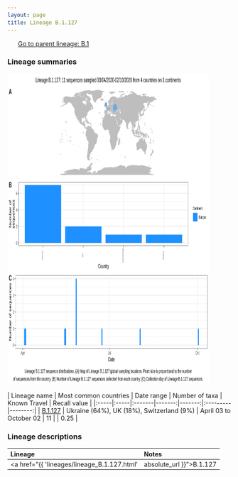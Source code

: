 ```yaml
---
layout: page
title: Lineage B.1.127
---
```




<p>
<ul class="actions small">
	 <a href="{{ 'lineages/lineage_B.1.html' | absolute_url }}" class="button special fit">Go to parent lineage: B.1</a>
</ul>
</p>
<h3> Lineage summaries</h3>

<img src="../assets/images/B.1.127.svg" alt="B.1.127 lineage summary figure" width="90%" height="700px" />


| Lineage name | Most common countries | Date range | Number of taxa | Known Travel | Recall value |
|:-----|:-----|:-------|-------:|-------:|:---------|--------:|
| <a href="{{ 'lineages/lineage_B.1.127.html' | absolute_url }}">B.1.127</a> | Ukraine (64%), UK (18%), Switzerland (9%) | April 03 to October 02 | 11 |  | 0.25 |

<h3>Lineage descriptions</h3>

| Lineage | Notes |
|:-----|:-----|
| <a href="{{ 'lineages/lineage_B.1.127.html' | absolute_url }}">B.1.127</a> | Ukraine/ Latvian lineage |

